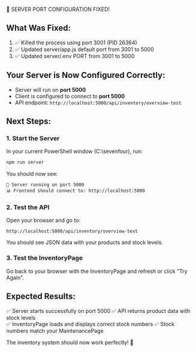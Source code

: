 🔧 SERVER PORT CONFIGURATION FIXED! 

## What Was Fixed:
1. ✅ Killed the process using port 3001 (PID 26364)
2. ✅ Updated server/app.js default port from 3001 to 5000  
3. ✅ Updated server/.env PORT from 3001 to 5000

## Your Server is Now Configured Correctly:
- Server will run on **port 5000**
- Client is configured to connect to **port 5000** 
- API endpoint: `http://localhost:5000/api/inventory/overview-test`

## Next Steps:

### 1. Start the Server
In your current PowerShell window (C:\sevenfour), run:
```bash
npm run server
```

You should now see:
```
🚀 Server running on port 5000
📊 Frontend should connect to: http://localhost:5000
```

### 2. Test the API
Open your browser and go to:
```
http://localhost:5000/api/inventory/overview-test
```

You should see JSON data with your products and stock levels.

### 3. Test the InventoryPage
Go back to your browser with the InventoryPage and refresh or click "Try Again".

## Expected Results:
✅ Server starts successfully on port 5000
✅ API returns product data with stock levels  
✅ InventoryPage loads and displays correct stock numbers
✅ Stock numbers match your MaintenancePage

The inventory system should now work perfectly! 🎉
